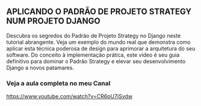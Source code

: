 ## APLICANDO O PADRÃO DE PROJETO STRATEGY NUM PROJETO DJANGO

Descubra os segredos do Padrão de Projeto Strategy no Django neste tutorial abrangente.  Veja um exemplo do mundo real que demonstra como aplicar esta técnica poderosa de design para aprimorar a arquitetura do seu software. Do conceito à implementação prática, este vídeo é seu guia definitivo para dominar o Padrão Strategy e elevar seu desenvolvimento Django a novos patamares.

### Veja a aula completa no meu Canal
https://www.youtube.com/watch?v=CR6pU7iSvdw

